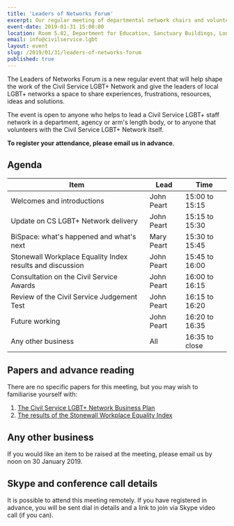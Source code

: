 ```yaml
---
title: 'Leaders of Networks Forum'
excerpt: Our regular meeting of departmental network chairs and volunteers.
event-date: 2019-01-31 15:00:00
location: Room 5.02, Department for Education, Sanctuary Buildings, London
email: info@civilservice.lgbt
layout: event
slug: /2019/01/31/leaders-of-networks-forum
published: true
---
```


The Leaders of Networks Forum is a new regular event that will help shape the work of the Civil Service LGBT+ Network and give the leaders of local LGBT+ networks a space to share experiences, frustrations, resources, ideas and solutions.

The event is open to anyone who helps to lead a Civil Service LGBT+ staff network in a department, agency or arm's length body, or to anyone that volunteers with the Civil Service LGBT+ Network itself.

**To register your attendance, please email us in advance**. 

## Agenda

| Item                                                              | Lead                     | Time                             |
|-------------------------------------------------------------------|--------------------------|----------------------------------|
| Welcomes and introductions                                        | John Peart               | 15:00 to 15:15                   |
| Update on CS LGBT+ Network delivery                               | John Peart               | 15:15 to 15:30                   |
| BiSpace: what's happened and what's next                          | Mary Peart               | 15:30 to 15:45                   |
| Stonewall Workplace Equality Index results and discussion         | John Peart               | 15:45 to 16:00                   |
| Consultation on the Civil Service Awards                          | John Peart               | 16:00 to 16:15                   |
| Review of the Civil Service Judgement Test                        | John Peart               | 16:15 to 16:20                   |
| Future working                                                    | John Peart               | 16:20 to 16:35                   |
| Any other business                                                | All                      | 16:35 to close                   |

## Papers and advance reading

There are no specific papers for this meeting, but you may wish to familiarise yourself with:

1. [The Civil Service LGBT+ Network Business Plan]()
2. [The results of the Stonewall Workplace Equality Index]()

## Any other business

If you would like an item to be raised at the meeting, please email us by noon on 30 January 2019.

## Skype and conference call details

It is possible to attend this meeting remotely. If you have registered in advance, you will be sent dial in details and a link to join via Skype video call (if you can).
